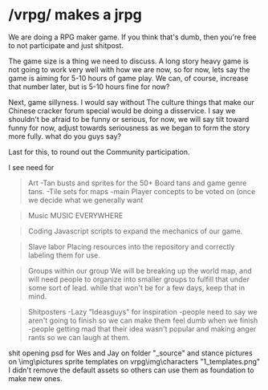# /vrpg/ makes a jrpg

We are doing a RPG maker game. If you think that's dumb, then you're free to not participate and just shitpost.

The game size is a thing we need to discuss. A long story heavy game is not going to work very well with how we are now, so for now, lets say the game is aiming for 5-10 hours of game play. We can, of course, increase that number later, but is 5-10 hours fine for now?

Next, game sillyness. I would say without The culture things that make our Chinese cracker forum special would be doing a disservice. I say we shouldn't be afraid to be funny or serious, for now, we will say tilt toward funny for now, adjust towards seriousness as we began to form the story more fully. what do you guys say?

Last for this, to round out the Community participation.

I see need for

>Art
-Tan busts and sprites for the 50+ Board tans and game genre tans.
-Tile sets for maps
-main Player concepts to be voted on (once we decide what we generally want

>Music
MUSIC EVERYWHERE

>Coding
Javascript scripts to expand the mechanics of our game.

>Slave labor
Placing resources into the repository and correctly labeling them for use.

>Groups within our group
We will be breaking up the world map, and will need people to organize into smaller groups to fulfill that under some sort of lead. while that won't be for a few days, keep that in mind.

>Shitposters
-Lazy "Ideasguys" for inspiration
-people need to say we aren't going to finish so we can make them feel dumb when we finish
-people getting mad that their idea wasn't popular and making anger rants so we can laugh at them.

shit opening
psd for Wes and Jay on folder "_source" and stance pictures on \img\pictures
sprite templates on vrpg\img\characters  "1_templates.png"
I didn't remove the default assets so others can use them as foundation to make new ones.
